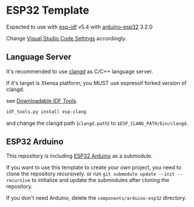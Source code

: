 # ESP32 Template

Expected to use with [esp-idf](https://github.com/espressif/esp-idf) v5.4 with [arduino-esp32](https://github.com/espressif/arduino-esp32) 3.2.0

Change [Visual Studio Code Settings](.vscode/settings.json) accordingly.

## Language Server

It's recommended to use [clangd](https://clangd.llvm.org/) as C/C++ language server.

If it's target is Xtensa platform, you MUST use espressif forked version of clangd.

see [Downloadable IDF Tools](https://docs.espressif.com/projects/esp-idf/en/stable/esp32/api-guides/tools/idf-tools.html).

```bash
idf_tools.py install esp-clang
```

and change the clangd path (`clangd.path`) to `$ESP_CLANG_PATH/bin/clangd`.

## ESP32 Arduino

This repository is including [ESP32 Arduino](https://github.com/espressif/arduino-esp32) as a submodule.

If you want to use this template to create your own project, you need to clone
the repository recursively.  or run `git submodule update --init --recursive` to
initialize and update the submodules after cloning the repository.

If you don't need Arduino, delete the `components/arduino-esp32` directory.
